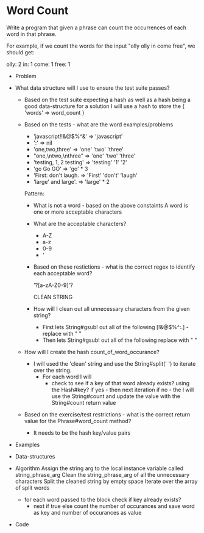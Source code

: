 # Word Count

Write a program that given a phrase can count the occurrences 
of each word in that phrase.

For example, if we count the words for the input "olly olly in 
come free", we should get:

olly: 2
in: 1
come: 1
free: 1

 - Problem
  - What data structure will I use to ensure the test suite
    passes?
    - Based on the test suite expecting a hash as well
      as a hash being a good data-structure for a solution
      I will use a hash to store the { 'words' => word_count } 
    
    - Based on the tests - what are the word examples/problems

      - 'javascript!!&@$%^&'    => 'javascript'
      - ':'                     => nil
      - 'one,two,three'         => 'one' 'two' 'three'
      - "one,\ntwo,\nthree"     => 'one' 'two' 'three'
      - 'testing, 1, 2 testing' => 'testing' '1' '2'
      - 'go Go GO'              => 'go' * 3
      - 'First: don't laugh.    => 'First' 'don't' 'laugh'
      - 'large' and large'.     => 'large' * 2
             
      Pattern:
        - What is not a word - based on the above constaints
          A word is one or more acceptable characters
        - What are the acceptable characters?
          - A-Z 
          - a-z 
          - 0-9
          - '
        - Based on these restictions - what is the correct
          regex to identify each acceptable word?

          '?[a-zA-Z0-9]'?

          CLEAN STRING

        - How will I clean out all unnecessary characters from the
          given string?
          - First lets String#gsub! out all of the following
            [!&@$%^:.] - replace with " "
          - Then lets String#gsub! out all of the following
            <!-- \\n --> replace with " "

    - How will I create the hash count_of_word_occurance?
      - I will used the 'clean' string and use the String#split(' ')
        to iterate over the string.
        - For each word I will
          - check to see if a key of that word already
            exists? using the Hash#key?
            if yes - then next iteration
            if no - the I will use the String#count and
            update the value with the String#count return
            value
    - Based on the exercise/test restrictions - what is the
      correct return value for the Phrase#word_count method?
      - It needs to be the hash key/value pairs

        
 - Examples
 - Data-structures
 - Algorithm
   Assign the string arg to the local instance variable
    called string_phrase_arg
   Clean the string_phrase_arg of all the unnecessary 
    characters
   Split the cleaned string by empty space
   Iterate over the array of split words
    - for each word passed to the block
      check if key already exists?
        - next if true
      else 
        count the number of occurances
        and save word as key and number of occurances
          as value    
 - Code












